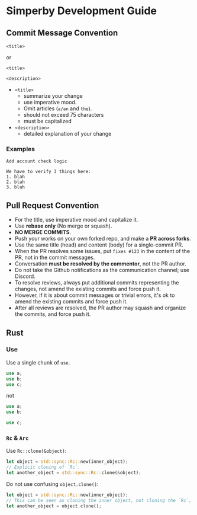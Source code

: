 # Simperby Development Guide

## Commit Message Convention

```text
<title>
```

or

```text
<title>

<description>
```

- `<title>`
  - summarize your change
  - use imperative mood.
  - Omit articles (`a/an` and `the`).
  - should not exceed 75 characters
  - must be capitalized
- `<description>`
  - detailed explanation of your change

### Examples

```text
Add account check logic

We have to verify 3 things here:
1. blah
2. blah
3. blah
```

## Pull Request Convention

- For the title, use imperative mood and capitalize it.
- Use **rebase only** (No merge or squash).
- **NO MERGE COMMITS**.
- Push your works on your own forked repo, and make a **PR across forks**.
- Use the same title (head) and content (body) for a single-commit PR.
- When the PR resolves some issues, put `fixes #123` in the content of the PR, not in the commit messages.
- Conversation **must be resolved by the commentor**, not the PR author.
- Do not take the Github notifications as the communication channel; use Discord.
- To resolve reviews, always put additional commits representing the changes, not amend the existing commits and force push it.
- However, if it is about commit messages or trivial errors, it's ok to amend the existing commits and force push it.
- After all reviews are resolved, the PR author may squash and organize the commits, and force push it.

## Rust

### Use

Use a single chunk of `use`.

```rust
use a;
use b;
use c;
```

not

```rust
use a;
use b;

use c;
```

### `Rc` & `Arc`

Use `Rc::clone(&object)`:

```rust
let object = std::sync::Rc::new(inner_object);
// Explicit cloning of `Rc`.
let another_object = std::sync::Rc::clone(&object);
```

Do not use confusing `object.clone()`:

```rust
let object = std::sync::Rc::new(inner_object);
// This can be seen as cloning the inner object, not cloning the `Rc`, to other reviewers.
let another_object = object.clone();
```
